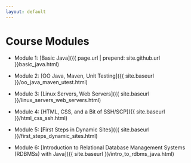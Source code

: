 ```yaml
---
layout: default
---
```


# Course Modules

* Module 1: [Basic Java]({{ page.url | prepend: site.github.url }}basic_java.html)

* Module 2: [OO Java, Maven, Unit Testing]({{ site.baseurl }}/oo_java_maven_utest.html)

* Module 3: [Linux Servers, Web Servers]({{ site.baseurl }}/linux_servers_web_servers.html)

* Module 4: [HTML, CSS, and a Bit of SSH/SCP]({{ site.baseurl }}/html_css_ssh.html) 

* Module 5: [First Steps in Dynamic Sites]({{ site.baseurl }}/first_steps_dynamic_sites.html) 

* Module 6: [Introduction to Relational Database Management Systems (RDBMSs) with Java]({{ site.baseurl }}/intro_to_rdbms_java.html)
